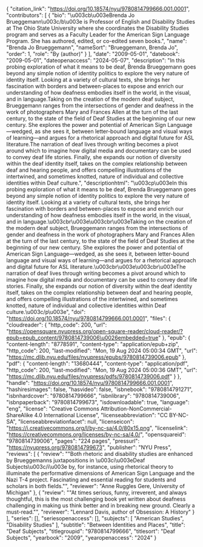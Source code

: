 {
   "citation_link": "https://doi.org/10.18574/nyu/9780814799666.001.0001",
   "contributors": [
     {
       "bio": "\u003cb\u003eBrenda Jo Brueggemann\u003c/b\u003e is Professor of English and Disability Studies at The Ohio State University where she coordinates the Disability Studies program and serves as a Faculty Leader for the American Sign Language Program. She has authored, edited, or co-edited seven books.",
       "name": "Brenda Jo Brueggemann",
       "nameSort": "Brueggemann, Brenda Jo",
       "order": 1,
       "role": "By (author)"
     }
   ],
   "date": "2009-05-01",
   "datebook": "2009-05-01",
   "dateopenaccess": "2024-05-07",
   "description": "In this probing exploration of what it means to be deaf, Brenda Brueggemann goes beyond any simple notion of identity politics to explore the very nature of identity itself. Looking at a variety of cultural texts, she brings her fascination with borders and between-places to expose and enrich our understanding of how deafness embodies itself in the world, in the visual, and in language.Taking on the creation of the modern deaf subject, Brueggemann ranges from the intersections of gender and deafness in the work of photographers Mary and Frances Allen at the turn of the last century, to the state of the field of Deaf Studies at the beginning of our new century. She explores the power and potential of American Sign Language—wedged, as she sees it, between letter-bound language and visual ways of learning—and argues for a rhetorical approach and digital future for ASL literature.The narration of deaf lives through writing becomes a pivot around which to imagine how digital media and documentary can be used to convey deaf life stories. Finally, she expands our notion of diversity within the deaf identity itself, takes on the complex relationship between deaf and hearing people, and offers compelling illustrations of the intertwined, and sometimes knotted, nature of individual and collective identities within Deaf culture.",
   "descriptionhtml": "\u003cp\u003eIn this probing exploration of what it means to be deaf, Brenda Brueggemann goes beyond any simple notion of identity politics to explore the very nature of identity itself. Looking at a variety of cultural texts, she brings her fascination with borders and between-places to expose and enrich our understanding of how deafness embodies itself in the world, in the visual, and in language.\u003cbr\u003e\u003cbr\u003eTaking on the creation of the modern deaf subject, Brueggemann ranges from the intersections of gender and deafness in the work of photographers Mary and Frances Allen at the turn of the last century, to the state of the field of Deaf Studies at the beginning of our new century. She explores the power and potential of American Sign Language—wedged, as she sees it, between letter-bound language and visual ways of learning—and argues for a rhetorical approach and digital future for ASL literature.\u003cbr\u003e\u003cbr\u003eThe narration of deaf lives through writing becomes a pivot around which to imagine how digital media and documentary can be used to convey deaf life stories. Finally, she expands our notion of diversity within the deaf identity itself, takes on the complex relationship between deaf and hearing people, and offers compelling illustrations of the intertwined, and sometimes knotted, nature of individual and collective identities within Deaf culture.\u003c/p\u003e",
   "doi": "https://doi.org/10.18574/nyu/9780814799666.001.0001",
   "files": {
     "cloudreader": {
       "http_code": 200,
       "url": "https://opensquare.nyupress.org/open-square-reader/cloud-reader/?epub=epub_content/9780814739006\u0026embedded=true"
     },
     "epub": {
       "content-length": "8778591",
       "content-type": "application/epub+zip",
       "http_code": 200,
       "last-modified": "Mon, 19 Aug 2024 05:00:34 GMT",
       "url": "https://mc.dlib.nyu.edu/files/nyupress/epubs/9780814739006.epub"
     },
     "pdf": {
       "content-length": "13680444",
       "content-type": "application/pdf",
       "http_code": 200,
       "last-modified": "Mon, 19 Aug 2024 05:00:36 GMT",
       "url": "https://mc.dlib.nyu.edu/files/nyupress/pdfs/9780814739006.pdf"
     }
   },
   "handle": "https://doi.org/10.18574/nyu/9780814799666.001.0001",
   "hashiresimages": false,
   "hasvideo": false,
   "isbnebook": "9780814791271",
   "isbnhardcover": "9780814799666",
   "isbnlibrary": "9780814739006",
   "isbnpaperback": "9780814799673",
   "isdownloadable": true,
   "language": "eng",
   "license": "Creative Commons Attribution-NonCommercial-ShareAlike 4.0 International License",
   "licenseabbreviation": "CC BY-NC-SA",
   "licenseabbreviationfacet": null,
   "licenseicon": "https://i.creativecommons.org/l/by-nc-sa/4.0/80x15.png",
   "licenselink": "https://creativecommons.org/licenses/by-nc-sa/4.0/",
   "opensquareid": "9780814739006",
   "pages": "224 pages",
   "pressurl": "https://nyupress.org/9780814799673",
   "publisher": "NYU Press",
   "reviews": [
     {
       "review": "\"Both rhetoric and disability studies are enhanced by Brueggemanns juxtapositions in \u003ci\u003eDeaf Subjects\u003c/i\u003e by, for instance, using rhetorical theory to illuminate the performative dimensions of American Sign Language and the Nazi T-4 project. Fascinating and essential reading for students and scholars in both fields.\"",
       "reviewer": "Anne Ruggles Gere, University of Michigan"
     },
     {
       "review": "\"At times serious, funny, irreverent, and always thoughtful, this is the most challenging book yet written about deafness challenging in making us think better and in breaking new ground. Clearly a must-read.\"",
       "reviewer": "Lennard Davis, author of Obsession: A History"
     }
   ],
   "series": [],
   "seriesopenaccess": [],
   "subjects": [
     "American Studies",
     "Disability Studies"
   ],
   "subtitle": "Between Identities and Places",
   "title": "Deaf Subjects",
   "titlegroupid": "9780814799666",
   "titlesort": "Deaf Subjects",
   "yearbook": "2009",
   "yearopenaccess": "2024"
 }
